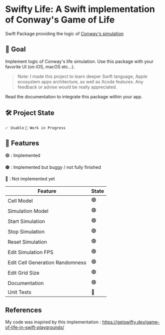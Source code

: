 # Swifty Life: A Swift implementation of Conway's Game of Life

Swift Package providing the logic of [Conway's simulation](https://en.wikipedia.org/wiki/Conway%27s_Game_of_Life)

## 🎯 Goal

Implement logic of Conway's life simulation. Use this package with your favorite UI (on iOS, macOS etc...). 

> Note: I made this project to learn deeper Swift language, Apple ecosystem apps architecture, as well as Xcode features.
Any feedback or advise would be really appreciated.

Read the documentation to integrate this package within your app.

## 🛠️ Project State

`✅ Usable` `🌱 Work in Progress`

## 🧩 Features

🟢 : Implemented

🟠 : Implemented but buggy / not fully finished

🔴 : Not implemented yet

| Feature | State |
| --- | --- |
| Cell Model | 🟢  |
| Simulation Model | 🟢  |
| Start Simulation | 🟢  |
| Stop Simulation | 🟢  |
| Reset Simulation | 🟢  |
| Edit Simulation FPS | 🟢  |
| Edit Cell Generation Randomness | 🟢  |
| Edit Grid Size | 🟢  |
| Documentation | 🟢  |
| Unit Tests | 🔴  |

## References

My code was inspired by this implementation : https://getswifty.dev/game-of-life-in-swift-playgrounds/
